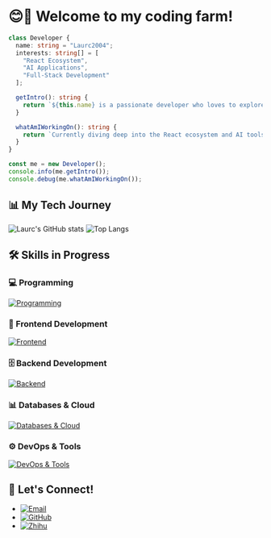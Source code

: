 # 😊👋 Welcome to my coding farm!

```ts
class Developer {
  name: string = "Laurc2004";
  interests: string[] = [
    "React Ecosystem", 
    "AI Applications", 
    "Full-Stack Development"
  ];

  getIntro(): string {
    return `${this.name} is a passionate developer who loves to explore the ${this.interests.join(", ")}.`;
  }

  whatAmIWorkingOn(): string {
    return `Currently diving deep into the React ecosystem and AI tools to build smarter apps!`;
  }
}

const me = new Developer();
console.info(me.getIntro());
console.debug(me.whatAmIWorkingOn());
```

## 📊 My Tech Journey
![Laurc's GitHub stats](https://github-readme-stats.vercel.app/api?username=Laurc2004&count_private=true&show_icons=true&include_all_commits=true&theme=graywhite&hide=contribs)
![Top Langs](https://github-readme-stats.vercel.app/api/top-langs/?username=Laurc2004&theme=graywhite&layout=compact)

## 🛠️ Skills in Progress

### 💻 Programming
[![Programming](https://skillicons.dev/icons?i=java,js,ts,py)](https://github.com/Laurc2004)

### 🎨 Frontend Development
[![Frontend](https://skillicons.dev/icons?i=react,nextjs,html,css,tailwind)](https://github.com/Laurc2004)

### 🗄️ Backend Development
[![Backend](https://skillicons.dev/icons?i=nodejs,flask,spring,express)](https://github.com/Laurc2004)

### 📊 Databases & Cloud
[![Databases & Cloud](https://skillicons.dev/icons?i=mysql,postgres,mongodb,redis,rabbitmq,supabase,cloudflare,vercel)](https://github.com/Laurc2004)

### ⚙️ DevOps & Tools
[![DevOps & Tools](https://skillicons.dev/icons?i=git,github,githubactions,npm,pnpm,vite,nginx,docker,grafana,prometheus,linux,ubuntu,pycharm,webstorm,idea)](https://github.com/Laurc2004)

## 💌 Let's Connect!

  - [![Email](https://img.shields.io/badge/Email-teal.svg?&style=for-the-badge&logoColor=gray)](mailto:liurc2004@outlook.com)
  - [![GitHub](https://img.shields.io/badge/GitHub-%2312100E.svg?&style=for-the-badge&logo=Github&logoColor=white)](https://github.com/Laurc2004)
  - [![Zhihu](https://img.shields.io/badge/Zhihu-blue.svg?&style=for-the-badge&logo=Zhihu&logoColor=white)](https://www.zhihu.com/people/Liu2004)
